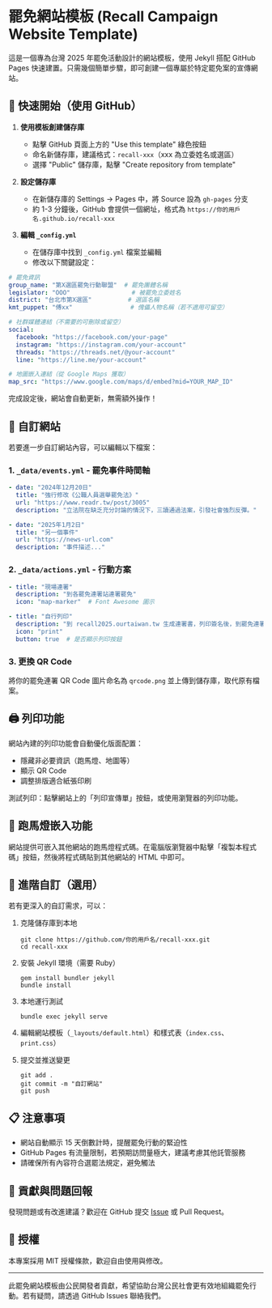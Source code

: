 # 罷免網站模板 (Recall Campaign Website Template)

這是一個專為台灣 2025 年罷免活動設計的網站模板，使用 Jekyll 搭配 GitHub Pages 快速建置。只需幾個簡單步驟，即可創建一個專屬於特定罷免案的宣傳網站。

## 🚀 快速開始（使用 GitHub）

1. **使用模板創建儲存庫**
   - 點擊 GitHub 頁面上方的 "Use this template" 綠色按鈕
   - 命名新儲存庫，建議格式：`recall-xxx`（xxx 為立委姓名或選區）
   - 選擇 "Public" 儲存庫，點擊 "Create repository from template"

2. **設定儲存庫**
   - 在新儲存庫的 Settings → Pages 中，將 Source 設為 `gh-pages` 分支
   - 約 1-3 分鐘後，GitHub 會提供一個網址，格式為 `https://你的用戶名.github.io/recall-xxx`

3. **編輯 `_config.yml`**
   - 在儲存庫中找到 `_config.yml` 檔案並編輯
   - 修改以下關鍵設定：

```yaml
# 罷免資訊
group_name: "第X選區罷免行動聯盟"  # 罷免團體名稱
legislator: "OOO"                 # 被罷免立委姓名
district: "台北市第X選區"          # 選區名稱
kmt_puppet: "傅xx"                # 傀儡人物名稱（若不適用可留空）

# 社群媒體連結（不需要的可刪除或留空）
social:
  facebook: "https://facebook.com/your-page"
  instagram: "https://instagram.com/your-account"
  threads: "https://threads.net/@your-account"
  line: "https://line.me/your-account"

# 地圖嵌入連結（從 Google Maps 獲取）
map_src: "https://www.google.com/maps/d/embed?mid=YOUR_MAP_ID"
```

完成設定後，網站會自動更新，無需額外操作！

## 📱 自訂網站

若要進一步自訂網站內容，可以編輯以下檔案：

### 1. `_data/events.yml` - 罷免事件時間軸

```yaml
- date: "2024年12月20日"
  title: "強行修改《公職人員選舉罷免法》"
  url: "https://www.readr.tw/post/3005"
  description: "立法院在缺乏充分討論的情況下，三讀通過法案，引發社會強烈反彈。"

- date: "2025年1月2日" 
  title: "另一個事件"
  url: "https://news-url.com"
  description: "事件描述..."
```

### 2. `_data/actions.yml` - 行動方案

```yaml
- title: "現場連署"
  description: "到各罷免連署站連署罷免"
  icon: "map-marker"  # Font Awesome 圖示

- title: "自行列印"
  description: "到 recall2025.ourtaiwan.tw 生成連署書，列印簽名後，到罷免連署站送件"
  icon: "print"
  button: true  # 是否顯示列印按鈕
```

### 3. 更換 QR Code

將你的罷免連署 QR Code 圖片命名為 `qrcode.png` 並上傳到儲存庫，取代原有檔案。

## 🖨 列印功能

網站內建的列印功能會自動優化版面配置：
- 隱藏非必要資訊（跑馬燈、地圖等）
- 顯示 QR Code
- 調整排版適合紙張印刷

測試列印：點擊網站上的「列印宣傳單」按鈕，或使用瀏覽器的列印功能。

## 🔄 跑馬燈嵌入功能

網站提供可嵌入其他網站的跑馬燈程式碼。在電腦版瀏覽器中點擊「複製本程式碼」按鈕，然後將程式碼貼到其他網站的 HTML 中即可。

## 🧩 進階自訂（選用）

若有更深入的自訂需求，可以：

1. 克隆儲存庫到本地
   ```
   git clone https://github.com/你的用戶名/recall-xxx.git
   cd recall-xxx
   ```

2. 安裝 Jekyll 環境（需要 Ruby）
   ```
   gem install bundler jekyll
   bundle install
   ```

3. 本地運行測試
   ```
   bundle exec jekyll serve
   ```

4. 編輯網站模板（`_layouts/default.html`）和樣式表（`index.css`、`print.css`）

5. 提交並推送變更
   ```
   git add .
   git commit -m "自訂網站"
   git push
   ```

## 📋 注意事項

- 網站自動顯示 15 天倒數計時，提醒罷免行動的緊迫性
- GitHub Pages 有流量限制，若預期訪問量極大，建議考慮其他託管服務
- 請確保所有內容符合選罷法規定，避免觸法

## 🤝 貢獻與問題回報

發現問題或有改進建議？歡迎在 GitHub 提交 [Issue](https://github.com/bestian/recall-template/issues) 或 Pull Request。

## 📜 授權

本專案採用 MIT 授權條款，歡迎自由使用與修改。

---

此罷免網站模板由公民開發者貢獻，希望協助台灣公民社會更有效地組織罷免行動。若有疑問，請透過 GitHub Issues 聯絡我們。